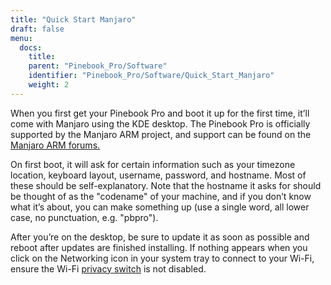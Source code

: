 ```yaml
---
title: "Quick Start Manjaro"
draft: false
menu:
  docs:
    title:
    parent: "Pinebook_Pro/Software"
    identifier: "Pinebook_Pro/Software/Quick_Start_Manjaro"
    weight: 2
---
```


When you first get your Pinebook Pro and boot it up for the first time, it’ll come with Manjaro using the KDE desktop. The Pinebook Pro is officially supported by the Manjaro ARM project, and support can be found on the [Manjaro ARM forums.](https://forum.manjaro.org/c/manjaro-arm/78)

On first boot, it will ask for certain information such as your timezone location, keyboard layout, username, password, and hostname. Most of these should be self-explanatory. Note that the hostname it asks for should be thought of as the "codename" of your machine, and if you don’t know what it’s about, you can make something up (use a single word, all lower case, no punctuation, e.g. "pbpro").

After you’re on the desktop, be sure to update it as soon as possible and reboot after updates are finished installing. If nothing appears when you click on the Networking icon in your system tray to connect to your Wi-Fi, ensure the Wi-Fi [privacy switch](/documentation/Pinebook_Pro/Keyboard/#privacy_switches) is not disabled.
